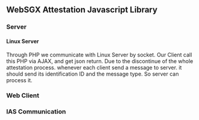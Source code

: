 ## WebSGX Attestation Javascript Library

### Server

#### Linux Server
Through PHP we communicate with Linux Server by socket. Our Client call this PHP via AJAX, and get json return. Due to the discontinue of the whole attestation process. whenever each client send a message to server. it should send its identification ID and the message type. So server can process it. 

### Web Client

### IAS Communication